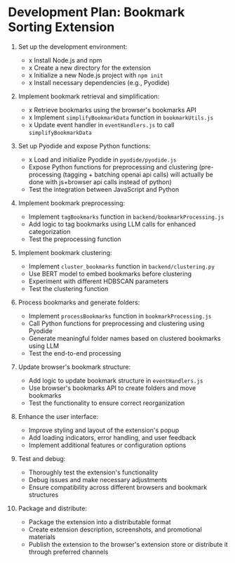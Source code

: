 # Development Plan: Bookmark Sorting Extension

1. Set up the development environment:
   - x Install Node.js and npm
   - x Create a new directory for the extension
   - x Initialize a new Node.js project with `npm init`
   - x Install necessary dependencies (e.g., Pyodide)

2. Implement bookmark retrieval and simplification:
   - x Retrieve bookmarks using the browser's bookmarks API
   - x Implement `simplifyBookmarkData` function in `bookmarkUtils.js`
   - x Update event handler in `eventHandlers.js` to call `simplifyBookmarkData`

3. Set up Pyodide and expose Python functions:
   - x Load and initialize Pyodide in `pyodide/pyodide.js`
   - Expose Python functions for preprocessing and clustering (pre-processing (tagging + batching openai api calls) will actually be done with js+browser api calls instead of python)
   - Test the integration between JavaScript and Python

4. Implement bookmark preprocessing:
   - Implement `tagBookmarks` function in `backend/bookmarkProcessing.js`
   - Add logic to tag bookmarks using LLM calls for enhanced categorization
   - Test the preprocessing function

5. Implement bookmark clustering:
   - Implement `cluster_bookmarks` function in `backend/clustering.py`
   - Use BERT model to embed bookmarks before clustering
   - Experiment with different HDBSCAN parameters
   - Test the clustering function

6. Process bookmarks and generate folders:
   - Implement `processBookmarks` function in `bookmarkProcessing.js`
   - Call Python functions for preprocessing and clustering using Pyodide
   - Generate meaningful folder names based on clustered bookmarks using LLM
   - Test the end-to-end processing

7. Update browser's bookmark structure:
   - Add logic to update bookmark structure in `eventHandlers.js`
   - Use browser's bookmarks API to create folders and move bookmarks
   - Test the functionality to ensure correct reorganization

8. Enhance the user interface:
   - Improve styling and layout of the extension's popup
   - Add loading indicators, error handling, and user feedback
   - Implement additional features or configuration options

9. Test and debug:
   - Thoroughly test the extension's functionality
   - Debug issues and make necessary adjustments
   - Ensure compatibility across different browsers and bookmark structures

10. Package and distribute:
    - Package the extension into a distributable format
    - Create extension description, screenshots, and promotional materials
    - Publish the extension to the browser's extension store or distribute it through preferred channels
